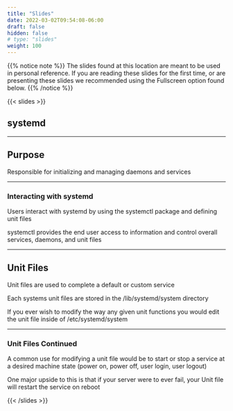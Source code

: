 ```yaml
---
title: "Slides"
date: 2022-03-02T09:54:08-06:00
draft: false
hidden: false
# type: "slides"
weight: 100
---
```


{{% notice note %}}
The slides found at this location are meant to be used in personal reference. If you are reading these slides for the first time, or are presenting these slides we recommended using the Fullscreen option found below.
{{% /notice %}}

{{< slides >}}

## systemd

---

## Purpose

Responsible for initializing and managing daemons and services
___

### Interacting with systemd

Users interact with systemd by using the systemctl package and defining unit files

systemctl provides the end user access to information and control overall services, daemons, and unit files

---

## Unit Files

Unit files are used to complete a default or custom service

Each systems unit files are stored in the /lib/systemd/system directory

If you ever wish to modify the way any given unit functions you would edit the unit file inside of /etc/systemd/system
___

### Unit Files Continued

A common use for modifying a unit file would be to start or stop a service at a desired machine state (power on, power off, user login, user logout)

One major upside to this is that if your server were to ever fail, your Unit file will restart the service on reboot

{{< /slides >}}
